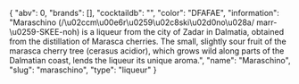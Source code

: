 {
    "abv": 0,
    "brands": [],
    "cocktaildb": "",
    "color": "DFAFAE",
    "information": "Maraschino (/\u02ccm\u00e6r\u0259\u02c8ski\u02d0no\u028a/ marr-\u0259-SKEE-noh) is a liqueur from the city of Zadar in Dalmatia, obtained from the distillation of Marasca cherries. The small, slightly sour fruit of the marasca cherry tree (cerasus acidior), which grows wild along parts of the Dalmatian coast, lends the liqueur its unique aroma.",
    "name": "Maraschino",
    "slug": "maraschino",
    "type": "liqueur"
}